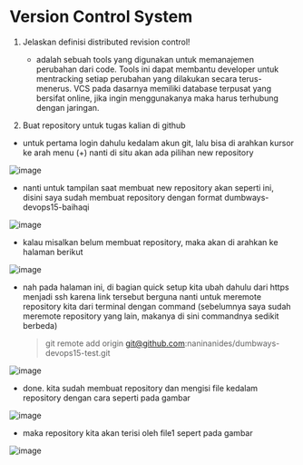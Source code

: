 # Version Control System

1.  Jelaskan definisi distributed revision control! 
    - adalah sebuah tools yang digunakan untuk memanajemen perubahan dari code. Tools ini dapat membantu developer untuk mentracking setiap perubahan yang dilakukan      secara terus-menerus. VCS pada dasarnya memiliki database terpusat yang bersifat online, jika ingin menggunakanya maka harus terhubung dengan jaringan.

2. Buat repository untuk tugas kalian di github
  - untuk pertama login dahulu kedalam akun git, lalu bisa di arahkan kursor ke arah menu (+) nanti di situ akan ada pilihan  new repository 

![image](https://user-images.githubusercontent.com/68781074/212219936-e04cdc01-d268-46b5-bb46-d458acecc651.png)

  - nanti untuk tampilan saat membuat new repository akan seperti ini, disini saya sudah membuat repository dengan format dumbways-devops15-baihaqi
  
  ![image](https://user-images.githubusercontent.com/68781074/212220288-dded185e-2c14-41dc-af9c-11dabdf531d5.png)

  - kalau misalkan belum membuat repository, maka akan di arahkan ke halaman berikut
  
  ![image](https://user-images.githubusercontent.com/68781074/212220681-095627e5-1548-4d2b-8495-dddc0999e9f9.png)

  - nah pada halaman ini, di bagian quick setup kita ubah dahulu dari https menjadi ssh karena link tersebut berguna nanti untuk meremote repository kita dari terminal
    dengan command (sebelumnya saya sudah meremote repository yang lain, makanya di sini commandnya sedikit berbeda)
    > git remote add origin git@github.com:naninanides/dumbways-devops15-test.git
  
  ![image](https://user-images.githubusercontent.com/68781074/212222949-78bfb9a2-2c62-49a7-923d-8d7509be48ca.png)

  - done. kita sudah membuat repository dan mengisi file kedalam repository dengan cara seperti pada gambar
  
 ![image](https://user-images.githubusercontent.com/68781074/212223437-661af83c-62ea-4b7f-9f2f-d3cf6ceaddd8.png)

  - maka repository kita akan terisi oleh file1 sepert pada gambar
  
  ![image](https://user-images.githubusercontent.com/68781074/212223504-5616a2bd-92e0-41f5-a76e-cbf101adc897.png)
